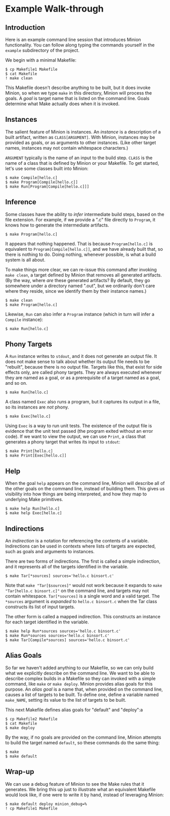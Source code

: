 # Example Walk-through


## Introduction

Here is an example command line session that introduces Minion
functionality.  You can follow along typing the commands yourself in the
`example` subdirectory of the project.

We begin with a minimal Makefile:

    $ cp Makefile1 Makefile
    $ cat Makefile
    ! make clean

This Makefile doesn't describe anything to be built, but it does invoke
Minion, so when we type `make` in this directory, Minion will process the
goals.  A *goal* is target name that is listed on the command line.  Goals
determine what Make actually does when it is invoked.


## Instances

The salient feature of Minion is instances.  An *instance* is a description
of a built artifact, written as `CLASS[ARGUMENT]`.  With Minion, instances
may be provided as goals, or as arguments to other instances.  (Like other
target names, instances may not contain whitespace characters.)

`ARGUMENT` typically is the name of an input to the build step.  `CLASS` is
the name of a class that is defined by Minion or your Makefile.  To get
started, let's use some classes built into Minion:

    $ make Compile[hello.c]
    $ make Program[Compile[hello.c]]
    $ make Run[Program[Compile[hello.c]]]


## Inference

Some classes have the ability to *infer* intermediate build steps, based on
the file extension.  For example, if we provide a ".c" file directly to
`Program`, it knows how to generate the intermediate artifacts.

    $ make Program[hello.c]

It appears that nothing happened.  That is because `Program[hello.c]` is
equivalent to `Program[Compile[hello.c]]`, and we have already built that,
so there is nothing to do.  Doing nothing, whenever possible, is what a
build system is all about.

To make things more clear, we can re-issue this command after invoking `make
clean`, a target defined by Minion that removes all generated artifacts.
(By the way, where *are* these generated artifacts?  By default, they go
somewhere under a directory named ".out", but we ordinarily don't care where
they reside, since we identify them by their instance names.)

    $ make clean
    $ make Program[hello.c]

Likewise, `Run` can also infer a `Program` instance (which in turn will
infer a `Compile` instance):

    $ make Run[hello.c]


## Phony Targets

A `Run` instance writes to `stdout`, and it does not generate an output
file.  It does not make sense to talk about whether its output file needs to
be "rebuilt", because there is no output file.  Targets like this, that
exist for side effects only, are called phony targets.  They are always
executed whenever they are named as a goal, or as a prerequisite of a target
named as a goal, and so on.

    $ make Run[hello.c]

A class named `Exec` also runs a program, but it captures its output in a
file, so its instances are *not* phony.

    $ make Exec[hello.c]

Using `Exec` is a way to run unit tests.  The existence of the output file
is evidence that the unit test passed (the program exited without an error
code).  If we want to view the output, we can use `Print`, a class that
generates a phony target that writes its input to `stdout`:

    $ make Print[hello.c]
    $ make Print[Exec[hello.c]]

## Help

When the goal `help` appears on the command line, Minion will describe all
of the other goals on the command line, instead of building them.  This
gives us visibility into how things are being interpreted, and how they map
to underlying Make primitives.

    $ make help Run[hello.c]
    $ make help Exec[hello.c]


## Indirections

An *indirection* is a notation for referencing the contents of a variable.
Indirections can be used in contexts where lists of targets are expected,
such as goals and arguments to instances.

There are two forms of indirections.  The first is called a simple
indirection, and it represents all of the targets identified in the
variable.

    $ make Tar[*sources] sources='hello.c binsort.c'

Note that `make "Tar[$sources]"` would not work because it expands to `make
"Tar[hello.c binsort.c]"` on the command line, and targets may not contain
whitespace.  `Tar[*sources]` is a single word and a valid target. The
`*sources` argument is *expanded* to `hello.c binsort.c` when the Tar class
constructs its list of input targets.

The other form is called a mapped indirection.  This constructs an instance
for each target identified in the variable.

    $ make help Run*sources sources='hello.c binsort.c'
    $ make Run*sources sources='hello.c binsort.c'
    $ make Tar[Compile*sources] sources='hello.c binsort.c'


## Alias Goals

So far we haven't added anything to our Makefile, so we can only build what
we explicitly describe on the command line.  We want to be able to describe
complex builds in a Makefile so they can invoked with a simple command, like
`make` or `make deploy`.  Minion provides alias goals for this purpose.  An
*alias goal* is a name that, when provided on the command line, causes a
list of targets to be built.  To define one, define a variable named
`make_NAME`, setting its value to the list of targets to be built.

This next Makefile defines alias goals for "default" and "deploy":a

    $ cp Makefile2 Makefile
    $ cat Makefile
    $ make deploy

By the way, if no goals are provided on the command line, Minion attempts to
build the target named `default`, so these commands do the same thing:

    $ make
    $ make default

## Wrap-up

We can use a debug feature of Minion to see the Make rules that it
generates.  We bring this up just to illustrate what an equivalent Makefile
would look like, if one were to write it by hand, instead of leveraging
Minion:

    $ make default deploy minion_debug=%
    ! cp Makefile1 Makefile
